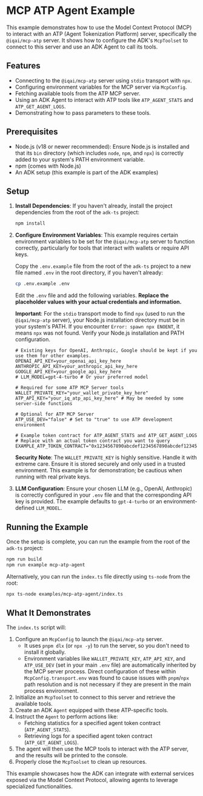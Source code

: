 # MCP ATP Agent Example

This example demonstrates how to use the Model Context Protocol (MCP) to interact with an ATP (Agent Tokenization Platform) server, specifically the `@iqai/mcp-atp` server. It shows how to configure the ADK's `McpToolset` to connect to this server and use an ADK Agent to call its tools.

## Features

- Connecting to the `@iqai/mcp-atp` server using `stdio` transport with `npx`.
- Configuring environment variables for the MCP server via `McpConfig`.
- Fetching available tools from the ATP MCP server.
- Using an ADK Agent to interact with ATP tools like `ATP_AGENT_STATS` and `ATP_GET_AGENT_LOGS`.
- Demonstrating how to pass parameters to these tools.

## Prerequisites

- Node.js (v18 or newer recommended): Ensure Node.js is installed and that its `bin` directory (which includes `node`, `npm`, and `npx`) is correctly added to your system's PATH environment variable.
- npm (comes with Node.js)
- An ADK setup (this example is part of the ADK examples)

## Setup

1. **Install Dependencies**:
    If you haven't already, install the project dependencies from the root of the `adk-ts` project:

    ```bash
    npm install
    ```

2. **Configure Environment Variables**:
    This example requires certain environment variables to be set for the `@iqai/mcp-atp` server to function correctly, particularly for tools that interact with wallets or require API keys.

    Copy the `.env.example` file from the root of the `adk-ts` project to a new file named `.env` in the root directory, if you haven't already:

    ```bash
    cp .env.example .env
    ```

    Edit the `.env` file and add the following variables. **Replace the placeholder values with your actual credentials and information.**

    **Important**: For the `stdio` transport mode to find `npx` (used to run the `@iqai/mcp-atp` server), your Node.js installation directory must be in your system's PATH. If you encounter `Error: spawn npx ENOENT`, it means `npx` was not found. Verify your Node.js installation and PATH configuration.

    ```env
    # Existing keys for OpenAI, Anthropic, Google should be kept if you use them for other examples.
    OPENAI_API_KEY=your_openai_api_key_here
    ANTHROPIC_API_KEY=your_anthropic_api_key_here
    GOOGLE_API_KEY=your_google_api_key_here
    # LLM_MODEL=gpt-4-turbo # Or your preferred model

    # Required for some ATP MCP Server tools
    WALLET_PRIVATE_KEY="your_wallet_private_key_here"
    ATP_API_KEY="your_iq_atp_api_key_here" # May be needed by some server-side functions

    # Optional for ATP MCP Server
    ATP_USE_DEV="false" # Set to "true" to use ATP development environment

    # Example token contract for ATP_AGENT_STATS and ATP_GET_AGENT_LOGS
    # Replace with an actual token contract you want to query
    EXAMPLE_ATP_TOKEN_CONTRACT="0x1234567890abcdef1234567890abcdef12345678"
    ```

    **Security Note**: The `WALLET_PRIVATE_KEY` is highly sensitive. Handle it with extreme care. Ensure it is stored securely and only used in a trusted environment. This example is for demonstration; be cautious when running with real private keys.

3. **LLM Configuration**:
    Ensure your chosen LLM (e.g., OpenAI, Anthropic) is correctly configured in your `.env` file and that the corresponding API key is provided. The example defaults to `gpt-4-turbo` or an environment-defined `LLM_MODEL`.

## Running the Example

Once the setup is complete, you can run the example from the root of the `adk-ts` project:

```bash
npm run build
npm run example mcp-atp-agent
```

Alternatively, you can run the `index.ts` file directly using `ts-node` from the root:

```bash
npx ts-node examples/mcp-atp-agent/index.ts
```

## What It Demonstrates

The `index.ts` script will:

1. Configure an `McpConfig` to launch the `@iqai/mcp-atp` server.
    - It uses `pnpm dlx` (or `npx -y`) to run the server, so you don't need to install it globally.
    - Environment variables like `WALLET_PRIVATE_KEY`, `ATP_API_KEY`, and `ATP_USE_DEV` (set in your main `.env` file) are automatically inherited by the MCP server process. Direct configuration of these within `McpConfig.transport.env` was found to cause issues with `pnpm`/`npx` path resolution and is not necessary if they are present in the main process environment.
2. Initialize an `McpToolset` to connect to this server and retrieve the available tools.
3. Create an ADK `Agent` equipped with these ATP-specific tools.
4. Instruct the `Agent` to perform actions like:
    - Fetching statistics for a specified agent token contract (`ATP_AGENT_STATS`).
    - Retrieving logs for a specified agent token contract (`ATP_GET_AGENT_LOGS`).
5. The agent will then use the MCP tools to interact with the ATP server, and the results will be printed to the console.
6. Properly close the `McpToolset` to clean up resources.

This example showcases how the ADK can integrate with external services exposed via the Model Context Protocol, allowing agents to leverage specialized functionalities.
